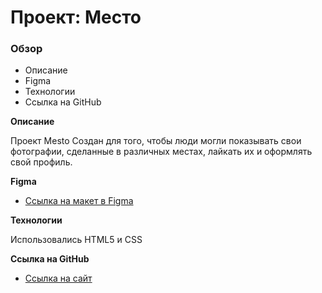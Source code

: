 # Проект: Место

### Обзор
* Описание
* Figma
* Технологии
* Ссылка на GitHub

**Описание**

Проект Mesto Создан для того, чтобы люди могли показывать свои фотографии, сделанные в различных местах, лайкать их и оформлять свой профиль.

**Figma**

* [Ссылка на макет в Figma](https://www.figma.com/file/2cn9N9jSkmxD84oJik7xL7/JavaScript.-Sprint-4?node-id=0%3A1)

**Технологии**

Использовались HTML5 и CSS

**Ссылка на GitHub**
* [Ссылка на сайт](https://dbulyk.github.io/mesto-project/)
